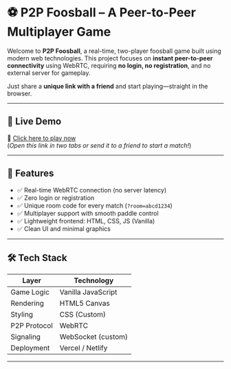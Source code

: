 # ⚽ P2P Foosball – A Peer-to-Peer Multiplayer Game

Welcome to **P2P Foosball**, a real-time, two-player foosball game built using modern web technologies. This project focuses on **instant peer-to-peer connectivity** using WebRTC, requiring **no login, no registration**, and no external server for gameplay.

Just share a **unique link with a friend** and start playing—straight in the browser.

---

## 🚀 Live Demo

🔗 [Click here to play now](https://foosball-code-party.vercel.app/)  
(*Open this link in two tabs or send it to a friend to start a match!*)

---

## 🧠 Features

- ✅ Real-time WebRTC connection (no server latency)
- ✅ Zero login or registration
- ✅ Unique room code for every match (`?room=abcd1234`)
- ✅ Multiplayer support with smooth paddle control
- ✅ Lightweight frontend: HTML, CSS, JS (Vanilla)
- ✅ Clean UI and minimal graphics

---

## 🛠️ Tech Stack

| Layer         | Technology          |
|---------------|---------------------|
| Game Logic    | Vanilla JavaScript  |
| Rendering     | HTML5 Canvas        |
| Styling       | CSS (Custom)        |
| P2P Protocol  | WebRTC              |
| Signaling     | WebSocket (custom)  |
| Deployment    | Vercel / Netlify    |

---

